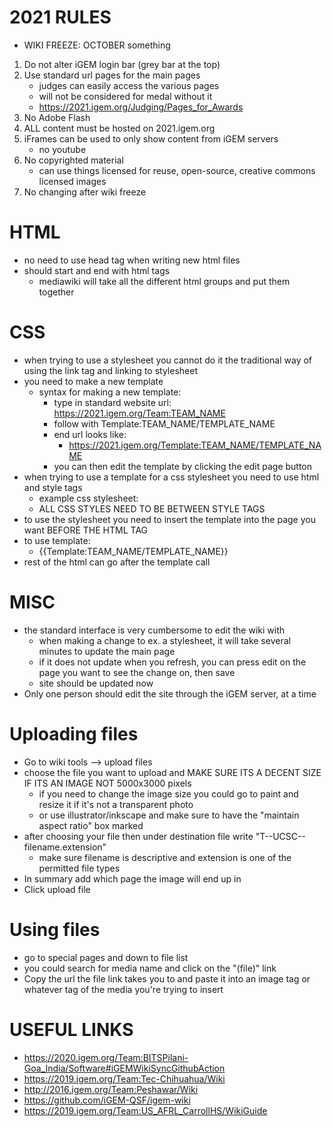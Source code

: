 # 2021 RULES
* WIKI FREEZE: OCTOBER something
1. Do not alter iGEM login bar (grey bar at the top)
2. Use standard url pages for the main pages
    * judges can easily access the various pages
    * will not be considered for medal without it
    * https://2021.igem.org/Judging/Pages_for_Awards
3. No Adobe Flash
4. ALL content must be hosted on 2021.igem.org
5. iFrames can be used to only show content from iGEM servers
    * no youtube
6. No copyrighted material
    * can use things licensed for reuse, open-source, creative commons licensed images
7. No changing after wiki freeze

# HTML
* no need to use head tag when writing new html files
* should start and end with html tags
    * mediawiki will take all the different html groups and put them together

# CSS
* when trying to use a stylesheet you cannot do it the traditional way of using the link tag
and linking to stylesheet
* you need to make a new template
    * syntax for making a new template:
        * type in standard website url: https://2021.igem.org/Team:TEAM_NAME
        * follow with Template:TEAM_NAME/TEMPLATE_NAME
        * end url looks like:
            * https://2021.igem.org/Template:TEAM_NAME/TEMPLATE_NAME
        * you can then edit the template by clicking the edit page button
* when trying to use a template for a css stylesheet you need to use html and style tags
    * example css stylesheet:
        <html>
        <style>
            p {
                color: red;
            }
        </style>
        </html>
    * ALL CSS STYLES NEED TO BE BETWEEN STYLE TAGS
* to use the stylesheet you need to insert the template into the page you want BEFORE THE HTML TAG
* to use template:
    * {{Template:TEAM_NAME/TEMPLATE_NAME}}
* rest of the html can go after the template call

# MISC
* the standard interface is very cumbersome to edit the wiki with
    * when making a change to ex. a stylesheet, it will take several minutes to update the main page
    * if it does not update when you refresh, you can press edit on the page you want to see the change on, then save
    * site should be updated now
* Only one person should edit the site through the iGEM server, at a time

# Uploading files
* Go to wiki tools --> upload files
* choose the file you want to upload and MAKE SURE ITS A DECENT SIZE IF ITS AN IMAGE NOT 5000x3000 pixels
	* if you need to change the image size you could go to paint and resize it if it's not a transparent photo
	* or use illustrator/inkscape and make sure to have the "maintain aspect ratio" box marked
* after choosing your file then under destination file write "T--UCSC--filename.extension"
  * make sure filename is descriptive and extension is one of the permitted file types
* In summary add which page the image will end up in
* Click upload file 

# Using files
* go to special pages and down to file list
* you could search for media name and click on the "(file)" link
* Copy the url the file link takes you to and paste it into an image tag or whatever tag of the media you're trying to insert

# USEFUL LINKS
* https://2020.igem.org/Team:BITSPilani-Goa_India/Software#iGEMWikiSyncGithubAction
* https://2019.igem.org/Team:Tec-Chihuahua/Wiki
* http://2016.igem.org/Team:Peshawar/Wiki
* https://github.com/iGEM-QSF/igem-wiki
* https://2019.igem.org/Team:US_AFRL_CarrollHS/WikiGuide
